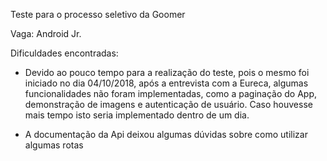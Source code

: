 Teste para o processo seletivo da Goomer

Vaga: Android Jr.

Dificuldades encontradas:

- Devido ao pouco tempo para a realização do teste, pois o mesmo foi iniciado no dia 04/10/2018, após a entrevista com a Eureca,
algumas funcionalidades não foram implementadas, como a paginação do App, demonstração de imagens e autenticação de usuário. Caso houvesse mais tempo isto seria implementado dentro de um dia.

- A documentação da Api deixou algumas dúvidas sobre como utilizar algumas rotas